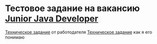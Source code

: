 # Тестовое задание на вакансию [Junior Java Developer](https://www.work.ua/ru/jobs/3952740/)
[Техническое задание](Programmerstasken.pdf) от работодателя 
[Техническое задание](PROGRAMMER_TASK_RUS.md) как я его понимаю
